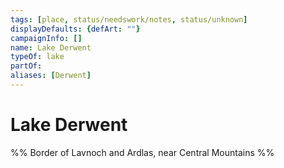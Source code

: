 ```yaml
---
tags: [place, status/needswork/notes, status/unknown]
displayDefaults: {defArt: ""}
campaignInfo: []
name: Lake Derwent
typeOf: lake
partOf:
aliases: [Derwent]
---
```


# Lake Derwent

%% Border of Lavnoch and Ardlas, near Central Mountains %%
